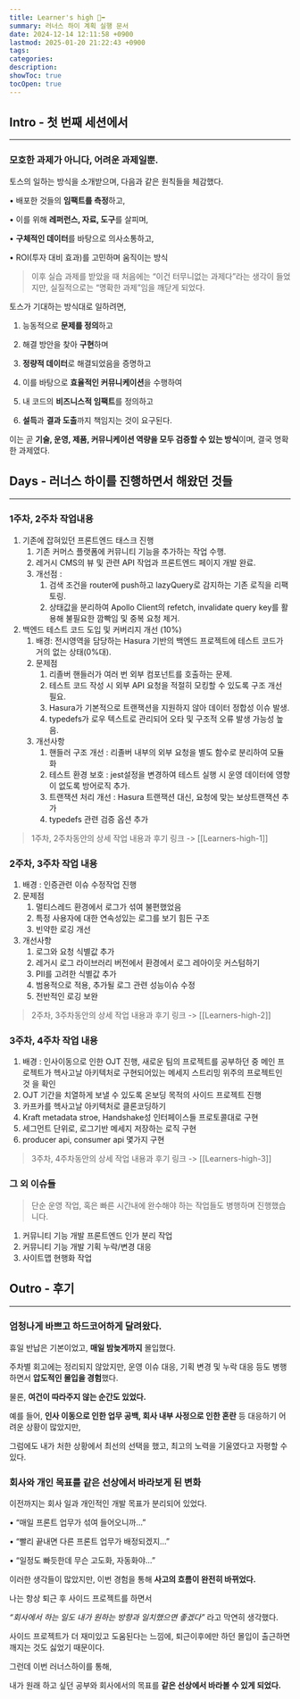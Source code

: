 ```yaml
---
title: Learner's high 🏃‍➡️
summary: 러너스 하이 계획 실행 문서 
date: 2024-12-14 12:11:58 +0900
lastmod: 2025-01-20 21:22:43 +0900
tags: 
categories: 
description: 
showToc: true
tocOpen: true
---
```


## Intro - 첫 번째 세션에서 
---

### 모호한 과제가 아니다, 어려운 과제일뿐.

토스의 일하는 방식을 소개받으며, 다음과 같은 원칙들을 체감했다.

• 배포한 것들의 **임팩트를 측정**하고,

• 이를 위해 **레퍼런스, 자료, 도구**를 살피며,

• **구체적인 데이터**를 바탕으로 의사소통하고,

• ROI(투자 대비 효과)를 고민하며 움직이는 방식

  

>이후 실습 과제를 받았을 때 처음에는 “이건 터무니없는 과제다”라는 생각이 들었지만, 실질적으로는 “명확한 과제”임을 깨닫게 되었다.

토스가 기대하는 방식대로 일하려면,

1. 능동적으로 **문제를 정의**하고

2. 해결 방안을 찾아 **구현**하며

3. **정량적 데이터**로 해결되었음을 증명하고

4. 이를 바탕으로 **효율적인 커뮤니케이션**을 수행하여

5. 내 코드의 **비즈니스적 임팩트**를 정의하고

6. **설득**과 **결과 도출**까지 책임지는 것이 요구된다.

  

이는 곧 **기술, 운영, 제품, 커뮤니케이션 역량을 모두 검증할 수 있는 방식**이며, 결국 명확한 과제였다.


## Days - 러너스 하이를 진행하면서 해왔던 것들
---
### 1주차, 2주차 작업내용
1. 기존에 잡혀있던 프론트엔드 태스크 진행
	1. 기존 커머스 플랫폼에 커뮤니티 기능을 추가하는 작업 수행.
	2. 레거시 CMS의 뷰 및 관련 API 작업과 프론트엔드 페이지 개발 완료.
	3. 개선점 :
		1. 검색 조건을 router에 push하고 lazyQuery로 감지하는 기존 로직을 리팩토링.
		2. 상태값을 분리하여 Apollo Client의 refetch, invalidate query key를 활용해 불필요한 깜빡임 및 중복 요청 제거.
2. 백엔드 테스트 코드 도입 및 커버리지 개선 (10%)
	1. 배경: 전시영역을 담당하는 Hasura 기반의 백엔드 프로젝트에 테스트 코드가 거의 없는 상태(0%대).
	2. 문제점
		1. 리졸버 핸들러가 여러 번 외부 컴포넌트를 호출하는 문제.
		2. 테스트 코드 작성 시 외부 API 요청을 적절히 모킹할 수 있도록 구조 개선 필요.
		3. Hasura가 기본적으로 트랜잭션을 지원하지 않아 데이터 정합성 이슈 발생.
		4. typedefs가 로우 텍스트로 관리되어 오타 및 구조적 오류 발생 가능성 높음.
	3. 개선사항
		1. 핸들러 구조 개선 : 리졸버 내부의 외부 요청을 별도 함수로 분리하여 모듈화
		2. 테스트 환경 보호 : jest설정을 변경하여 테스트 실행 시 운영 데이터에 영향이 없도록 방어로직 추가.
		3. 트랜잭션 처리 개선 : Hasura 트랜잭션 대신, 요청에 맞는 보상트랜잭션 추가
		4. typedefs 관련 검증 옵션 추가
> 1주차, 2주차동안의 상세 작업 내용과 후기 링크 ->  [[Learners-high-1]]

### 2주차, 3주차 작업 내용
1. 배경 : 인증관련 이슈 수정작업 진행
2. 문제점  
	1. 멀티스레드 환경에서 로그가 섞여 불편했었음
	2. 특정 사용자에 대한 연속성있는 로그를 보기 힘든 구조
	3. 빈약한 로깅 개선
3. 개선사항 
	1. 로그와 요청 식별값 추가
	2. 레거시 로그 라이브러리 버전에서 환경에서 로그 레아이웃 커스텀하기
	3. PII를 고려한 식별값 추가
	4. 범용적으로 적용, 추가될 로그 관련 성능이슈 수정
	5. 전반적인 로깅 보완
> 2주차, 3주차동안의 상세 작업 내용과 후기 링크 ->  [[Learners-high-2]]

### 3주차, 4주차 작업 내용
1. 배경 : 인사이동으로 인한 OJT 진행, 새로운 팀의 프로젝트를 공부하던 중 메인 프로젝트가 헥사고날 아키텍처로 구현되어있는 메세지 스트리밍 위주의 프로젝트인 것 을 확인
2. OJT 기간을 치열하게 보낼 수 있도록 온보딩 목적의 사이드 프로젝트 진행
3. 카프카를 헥사고날 아키텍처로 클론코딩하기
4. Kraft metadata stroe, Handshake성 인터페이스들 프로토콜대로 구현
5. 세그먼트 단위로, 로그기반 메세지 저장하는 로직 구현
6. producer api, consumer api 몇가지 구현
> 3주차, 4주차동안의 상세 작업 내용과 후기 링크 ->  [[Learners-high-3]]


### 그 외 이슈들
> 단순 운영 작업, 혹은 빠른 시간내에 완수해야 하는 작업들도 병행하며 진행했습니다.
1. 커뮤니티 기능 개발 프론트엔드 인가 분리 작업
2. 커뮤니티 기능 개발 기획 누락/변경 대응
3. 사이트맵 현행화 작업

## Outro - 후기
---
### 엄청나게 바쁘고 하드코어하게 달려왔다.
휴일 반납은 기본이었고, **매일 밤늦게까지** 몰입했다.

주차별 회고에는 정리되지 않았지만, 운영 이슈 대응, 기획 변경 및 누락 대응 등도 병행하면서 **압도적인 몰입을 경험**했다.
  

물론, **여건이 따라주지 않는 순간도 있었다.**

예를 들어, **인사 이동으로 인한 업무 공백, 회사 내부 사정으로 인한 혼란** 등 대응하기 어려운 상황이 많았지만,

그럼에도 내가 처한 상황에서 최선의 선택을 했고, 최고의 노력을 기울였다고 자평할 수 있다.

### 회사와 개인 목표를 같은 선상에서 바라보게 된 변화
이전까지는 회사 일과 개인적인 개발 목표가 분리되어 있었다.

• “매일 프론트 업무가 섞여 들어오니까…”

• “빨리 끝내면 다른 프론트 업무가 배정되겠지…”

• “일정도 빠듯한데 무슨 고도화, 자동화야…”

  

이러한 생각들이 많았지만, 이번 경험을 통해 **사고의 흐름이 완전히 바뀌었다.**

나는 항상 퇴근 후 사이드 프로젝트를 하면서

_“회사에서 하는 일도 내가 원하는 방향과 일치했으면 좋겠다”_ 라고 막연히 생각했다.

사이드 프로젝트가 더 재미있고 도움된다는 느낌에, 퇴근이후에만 하던 몰입이 출근하면 깨지는 것도 싫었기 때문이다.

  

그런데 이번 러너스하이를 통해,

내가 원래 하고 싶던 공부와 회사에서의 목표를 **같은 선상에서 바라볼 수 있게 되었다.**
